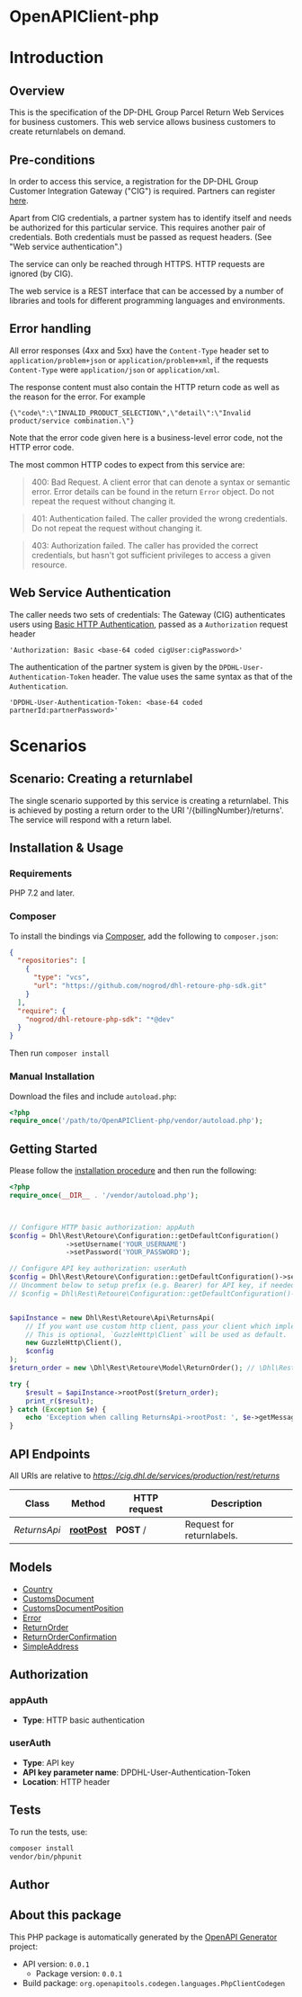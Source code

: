 # OpenAPIClient-php



# Introduction
## Overview

  This is the specification of the DP-DHL Group Parcel Return Web Services for business customers. This web service allows business customers to create returnlabels on demand.

## Pre-conditions

  In order to access this service, a registration for the DP-DHL Group Customer Integration Gateway (\"CIG\") is required. Partners can register [here](https://entwickler.dhl.de/web/ep/anmeldung).

  Apart from CIG credentials, a partner system has to identify itself and needs be authorized for this particular service. This requires another pair of credentials. Both credentials must be passed as request headers. (See \"Web service authentication\".)

  The service can only be reached through HTTPS. HTTP requests are ignored (by CIG).

  The web service is a REST interface that can be accessed by a number of libraries and tools for different programming languages and environments.


## Error handling
All error responses (4xx and 5xx) have the `Content-Type` header set to `application/problem+json` or `application/problem+xml`, if the requests `Content-Type` were `application/json` or `application/xml`. 

The response content must also contain the HTTP return code as well as the reason for the error. For example

```
{\"code\":\"INVALID_PRODUCT_SELECTION\",\"detail\":\"Invalid product/service combination.\"}
```
Note that the error code given here is a business-level error code, not the HTTP error code.

The most common HTTP codes to expect from this service are:
>400: Bad Request. A client error that can denote a syntax or semantic error. Error details can be found in the return `Error` object. Do not repeat the request without changing it.

>401: Authentication failed. The caller provided the wrong credentials. Do not repeat the request without changing it.

>403: Authorization failed. The caller has provided the correct credentials, but hasn't got sufficient privileges to access a given resource.
## Web Service Authentication
The caller needs two sets of credentials:
The Gateway (CIG) authenticates users using [Basic HTTP Authentication](https://tools.ietf.org/html/rfc7617), passed as a `Authorization` request header

```
'Authorization: Basic <base-64 coded cigUser:cigPassword>'
```
The authentication of the partner system is given by the `DPDHL-User-Authentication-Token` header. The value uses the same syntax as that of the `Authentication`.
```
'DPDHL-User-Authentication-Token: <base-64 coded partnerId:partnerPassword>'
```
# Scenarios
## Scenario: Creating a returnlabel
The single scenario supported by this service is creating a returnlabel. This is achieved by posting a return order to the URI '/{billingNumber}/returns'. The service will respond with a return label.



## Installation & Usage

### Requirements

PHP 7.2 and later.

### Composer

To install the bindings via [Composer](https://getcomposer.org/), add the following to `composer.json`:

```json
{
  "repositories": [
    {
      "type": "vcs",
      "url": "https://github.com/nogrod/dhl-retoure-php-sdk.git"
    }
  ],
  "require": {
    "nogrod/dhl-retoure-php-sdk": "*@dev"
  }
}
```

Then run `composer install`

### Manual Installation

Download the files and include `autoload.php`:

```php
<?php
require_once('/path/to/OpenAPIClient-php/vendor/autoload.php');
```

## Getting Started

Please follow the [installation procedure](#installation--usage) and then run the following:

```php
<?php
require_once(__DIR__ . '/vendor/autoload.php');



// Configure HTTP basic authorization: appAuth
$config = Dhl\Rest\Retoure\Configuration::getDefaultConfiguration()
              ->setUsername('YOUR_USERNAME')
              ->setPassword('YOUR_PASSWORD');

// Configure API key authorization: userAuth
$config = Dhl\Rest\Retoure\Configuration::getDefaultConfiguration()->setApiKey('DPDHL-User-Authentication-Token', 'YOUR_API_KEY');
// Uncomment below to setup prefix (e.g. Bearer) for API key, if needed
// $config = Dhl\Rest\Retoure\Configuration::getDefaultConfiguration()->setApiKeyPrefix('DPDHL-User-Authentication-Token', 'Bearer');


$apiInstance = new Dhl\Rest\Retoure\Api\ReturnsApi(
    // If you want use custom http client, pass your client which implements `GuzzleHttp\ClientInterface`.
    // This is optional, `GuzzleHttp\Client` will be used as default.
    new GuzzleHttp\Client(),
    $config
);
$return_order = new \Dhl\Rest\Retoure\Model\ReturnOrder(); // \Dhl\Rest\Retoure\Model\ReturnOrder | The object contains the details of the sender, the returnshipment and references.

try {
    $result = $apiInstance->rootPost($return_order);
    print_r($result);
} catch (Exception $e) {
    echo 'Exception when calling ReturnsApi->rootPost: ', $e->getMessage(), PHP_EOL;
}

```

## API Endpoints

All URIs are relative to *https://cig.dhl.de/services/production/rest/returns*

Class | Method | HTTP request | Description
------------ | ------------- | ------------- | -------------
*ReturnsApi* | [**rootPost**](docs/Api/ReturnsApi.md#rootpost) | **POST** / | Request for returnlabels.

## Models

- [Country](docs/Model/Country.md)
- [CustomsDocument](docs/Model/CustomsDocument.md)
- [CustomsDocumentPosition](docs/Model/CustomsDocumentPosition.md)
- [Error](docs/Model/Error.md)
- [ReturnOrder](docs/Model/ReturnOrder.md)
- [ReturnOrderConfirmation](docs/Model/ReturnOrderConfirmation.md)
- [SimpleAddress](docs/Model/SimpleAddress.md)

## Authorization

### appAuth

- **Type**: HTTP basic authentication


### userAuth

- **Type**: API key
- **API key parameter name**: DPDHL-User-Authentication-Token
- **Location**: HTTP header


## Tests

To run the tests, use:

```bash
composer install
vendor/bin/phpunit
```

## Author



## About this package

This PHP package is automatically generated by the [OpenAPI Generator](https://openapi-generator.tech) project:

- API version: `0.0.1`
    - Package version: `0.0.1`
- Build package: `org.openapitools.codegen.languages.PhpClientCodegen`
